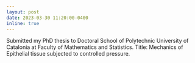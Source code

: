 ```yaml
---
layout: post
date: 2023-03-30 11:20:00-0400
inline: true
---
```


Submitted my PhD thesis to Doctoral School of Polytechnic University of Catalonia at Faculty of Mathematics and Statistics. Title: Mechanics of Epithelial tissue subjected to controlled pressure.